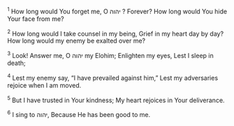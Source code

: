 <sup>1</sup> How long would You forget me, O יהוה ? Forever? How long would You hide Your face from me?

<sup>2</sup> How long would I take counsel in my being, Grief in my heart day by day? How long would my enemy be exalted over me?

<sup>3</sup> Look! Answer me, O יהוה my Elohim; Enlighten my eyes, Lest I sleep in death;

<sup>4</sup> Lest my enemy say, “I have prevailed against him,” Lest my adversaries rejoice when I am moved.

<sup>5</sup> But I have trusted in Your kindness; My heart rejoices in Your deliverance.

<sup>6</sup> I sing to יהוה, Because He has been good to me.

